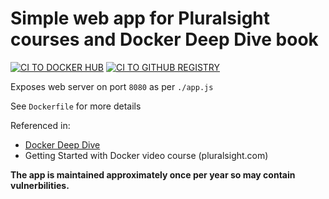 # Simple web app for Pluralsight courses and Docker Deep Dive book

[![CI TO DOCKER HUB](https://github.com/carrillodev/psweb/actions/workflows/main.yml/badge.svg)](https://github.com/carrillodev/psweb/actions/workflows/main.yml)
[![CI TO GITHUB REGISTRY](https://github.com/carrillodev/psweb/actions/workflows/github_registry.yml/badge.svg)](https://github.com/carrillodev/psweb/actions/workflows/github_registry.yml)

Exposes web server on port `8080` as per `./app.js`

See `Dockerfile` for more details

Referenced in:
- [Docker Deep Dive](https://www.amazon.com/Docker-Deep-Dive-Nigel-Poulton/dp/1521822808/ref=tmm_pap_swatch_0?_encoding=UTF8&qid=&sr=) 
- Getting Started with Docker video course (pluralsight.com)

**The app is maintained approximately once per year so may contain vulnerbilities.**

